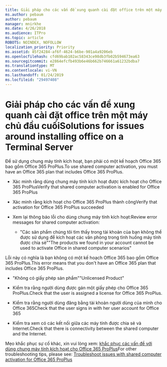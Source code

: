 ```yaml
---
title: Giải pháp cho các vấn đề xung quanh cài đặt office trên một máy chủ đầu cuối
ms.author: pebaum
author: pebaum
manager: mnirkhe
ms.date: 4/26/2018
ms.audience: ITPro
ms.topic: article
ROBOTS: NOINDEX, NOFOLLOW
localization_priority: Priority
ms.assetid: 85f24284-af6f-4624-b6be-901a4a9206eb
ms.openlocfilehash: cfd69bab102ac58343ce98db3fb02b594673ea63
ms.sourcegitcommit: e2864efcfb493b6e46b662b746661a61232bdba7
ms.translationtype: MT
ms.contentlocale: vi-VN
ms.lasthandoff: 01/24/2019
ms.locfileid: "29497408"
---
```

# <a name="solutions-for-issues-around-installing-office-on-a-terminal-server"></a><span data-ttu-id="a88e5-102">Giải pháp cho các vấn đề xung quanh cài đặt office trên một máy chủ đầu cuối</span><span class="sxs-lookup"><span data-stu-id="a88e5-102">Solutions for issues around installing office on a Terminal Server</span></span>

<span data-ttu-id="a88e5-103">Để sử dụng chung máy tính kích hoạt, bạn phải có một kế hoạch Office 365 bao gồm Office 365 ProPlus.</span><span class="sxs-lookup"><span data-stu-id="a88e5-103">To use shared computer activation, you must have an Office 365 plan that includes Office 365 ProPlus.</span></span>
  
- <span data-ttu-id="a88e5-104">Xác minh rằng dùng chung máy tính kích hoạt được kích hoạt cho Office 365 ProPlus</span><span class="sxs-lookup"><span data-stu-id="a88e5-104">Verify that shared computer activation is enabled for Office 365 ProPlus</span></span>
    
- <span data-ttu-id="a88e5-105">Xác minh rằng kích hoạt cho Office 365 ProPlus thành công</span><span class="sxs-lookup"><span data-stu-id="a88e5-105">Verify that activation for Office 365 ProPlus succeeded</span></span>
    
- <span data-ttu-id="a88e5-106">Xem lại thông báo lỗi cho dùng chung máy tính kích hoạt:</span><span class="sxs-lookup"><span data-stu-id="a88e5-106">Review error messages for shared computer activation:</span></span>
    
  - <span data-ttu-id="a88e5-107">"Các sản phẩm chúng tôi tìm thấy trong tài khoản của bạn không thể được sử dụng để kích hoạt các văn phòng trong tình huống máy tính được chia sẻ"</span><span class="sxs-lookup"><span data-stu-id="a88e5-107">"The products we found in your account cannot be used to activate Office in shared computer scenarios"</span></span>
  
<span data-ttu-id="a88e5-108">Lỗi này có nghĩa là bạn không có một kế hoạch Office 365 bao gồm Office 365 ProPlus.</span><span class="sxs-lookup"><span data-stu-id="a88e5-108">This error means that you don't have an Office 365 plan that includes Office 365 ProPlus.</span></span>
    
  - <span data-ttu-id="a88e5-109">"Không có giấy phép sản phẩm"</span><span class="sxs-lookup"><span data-stu-id="a88e5-109">"Unlicensed Product"</span></span>
    
  - <span data-ttu-id="a88e5-110">Kiểm tra rằng người dùng được gán một giấy phép cho Office 365 ProPlus.</span><span class="sxs-lookup"><span data-stu-id="a88e5-110">Check that the user is assigned a license for Office 365 ProPlus.</span></span>
    
  - <span data-ttu-id="a88e5-111">Kiểm tra rằng người dùng đăng bằng tài khoản người dùng của mình cho Office 365</span><span class="sxs-lookup"><span data-stu-id="a88e5-111">Check that the user signs in with her user account for Office 365</span></span>
    
  - <span data-ttu-id="a88e5-112">Kiểm tra xem có các kết nối giữa các máy tính được chia sẻ và Internet.</span><span class="sxs-lookup"><span data-stu-id="a88e5-112">Check that there is connectivity between the shared computer and the Internet.</span></span>
    
<span data-ttu-id="a88e5-113">Mẹo khắc phục sự cố khác, xin vui lòng xem: [khắc phục các vấn đề với dùng chung máy tính kích hoạt cho Office 365 ProPlus](https://docs.microsoft.com/DeployOffice/troubleshoot-issues-with-shared-computer-activation-for-office-365-proplus)</span><span class="sxs-lookup"><span data-stu-id="a88e5-113">For other troubleshooting tips, please see: [Troubleshoot issues with shared computer activation for Office 365 ProPlus](https://docs.microsoft.com/DeployOffice/troubleshoot-issues-with-shared-computer-activation-for-office-365-proplus)</span></span>
  


